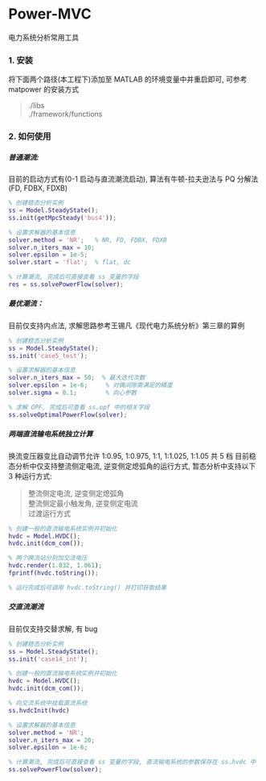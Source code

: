 # Power-MVC
电力系统分析常用工具

### 1. 安装

将下面两个路径(本工程下)添加至 MATLAB 的环境变量中并重启即可, 
可参考 matpower 的安装方式

> ./libs  
> ./framework/functions

### 2. 如何使用

##### 普通潮流:

目前的启动方式有(0-1 启动与直流潮流启动), 算法有牛顿-拉夫逊法与 PQ 分解法(FD, FDBX, FDXB)

``` matlab
% 创建稳态分析实例
ss = Model.SteadyState();
ss.init(getMpcSteady('bus4'));

% 设置求解器的基本信息
solver.method = 'NR';   % NR, FD, FDBX, FDXB
solver.n_iters_max = 10;
solver.epsilon = 1e-5;
solver.start = 'flat';  % flat, dc

% 计算潮流, 完成后可直接查看 ss 变量的字段
res = ss.solvePowerFlow(solver);
```

##### 最优潮流：

目前仅支持内点法, 求解思路参考王锡凡《现代电力系统分析》第三章的算例

``` matlab
% 创建稳态分析实例
ss = Model.SteadyState();
ss.init('case5_test');

% 设置求解器的基本信息
solver.n_iters_max = 50;  % 最大迭代次数
solver.epsilon = 1e-6;     % 对偶间隙需满足的精度
solver.sigma = 0.1;        % 向心参数

% 求解 OPF, 完成后可查看 ss.opf 中的相关字段
ss.solveOptimalPowerFlow(solver);
```

##### 两端直流输电系统独立计算

换流变压器变比自动调节允许 1:0.95, 1:0.975, 1:1, 1:1.025, 1:1.05 共 5 档
目前稳态分析中仅支持整流侧定电流, 逆变侧定熄弧角的运行方式, 暂态分析中支持以下 3 种运行方式:

> 整流侧定电流, 逆变侧定熄弧角  
> 整流侧定最小触发角, 逆变侧定电流  
> 过渡运行方式

``` matlab
% 创建一般的直流输电系统实例并初始化
hvdc = Model.HVDC();
hvdc.init(dcm_com());

% 两个换流站分别加交流电压
hvdc.render(1.032, 1.061);
fprintf(hvdc.toString());

% 运行完成后可调用 hvdc.toString() 并打印获取结果
```

##### 交直流潮流

目前仅支持交替求解, 有 bug

``` matlab
% 创建稳态分析实例
ss = Model.SteadyState();
ss.init('case14_int');

% 创建一般的直流输电系统实例并初始化
hvdc = Model.HVDC();
hvdc.init(dcm_com());

% 向交流系统中挂载直流系统
ss.hvdcInit(hvdc)

% 设置求解器的基本信息
solver.method = 'NR';
solver.n_iters_max = 20;
solver.epsilon = 1e-6;

% 计算潮流, 完成后可直接查看 ss 变量的字段, 直流输电系统的参数保存在 ss.hvdc 中
ss.solvePowerFlow(solver);
```
